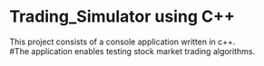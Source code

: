 # Trading_Simulator using C++
This project consists of a console application written in c++. <br />
#The application enables testing stock market trading algorithms.
